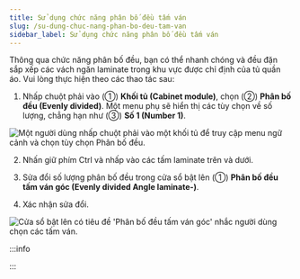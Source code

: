 ```yaml
---
title: Sử dụng chức năng phân bố đều tấm ván
slug: /su-dung-chuc-nang-phan-bo-deu-tam-van
sidebar_label: Sử dụng chức năng phân bố đều tấm ván
---
```


Thông qua chức năng phân bố đều, bạn có thể nhanh chóng và đều đặn sắp xếp các vách ngăn laminate trong khu vực được chỉ định của tủ quần áo. Vui lòng thực hiện theo các thao tác sau:

1. Nhấp chuột phải vào (①) **Khối tủ (Cabinet module)**, chọn (②) **Phân bố đều (Evenly divided)**. Một menu phụ sẽ hiển thị các tùy chọn về số lượng, chẳng hạn như (③) **Số 1 (Number 1)**.

![Một người dùng nhấp chuột phải vào một khối tủ để truy cập menu ngữ cảnh và chọn tùy chọn Phân bố đều.](https://storage.googleapis.com/jegavn_kb/images/a588da87-388d-440e-a9bd-8f5665a9cdfc.png)

2. Nhấn giữ phím Ctrl và nhấp vào các tấm laminate trên và dưới.

3. Sửa đổi số lượng phân bố đều trong cửa sổ bật lên (①) **Phân bố đều tấm ván góc (Evenly divided Angle laminate-)**.

4. Xác nhận sửa đổi.

![Cửa sổ bật lên có tiêu đề 'Phân bố đều tấm ván góc' nhắc người dùng chọn các tấm ván.](https://storage.googleapis.com/jegavn_kb/images/90626b24-6896-4e25-8019-f10e27b9f57b.png)

:::info

:::